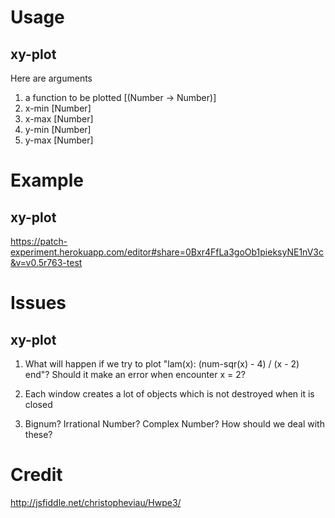 Usage
=====

xy-plot
-------
Here are arguments

1. a function to be plotted [(Number -> Number)]
2. x-min [Number]
3. x-max [Number]
4. y-min [Number]
5. y-max [Number]

Example
=======

xy-plot
-------

https://patch-experiment.herokuapp.com/editor#share=0Bxr4FfLa3goOb1pieksyNE1nV3c&v=v0.5r763-test

Issues
======

xy-plot
-------

1. What will happen if we try to plot "lam(x): (num-sqr(x) - 4) / (x - 2) end"?
Should it make an error when encounter x = 2?

2. Each window creates a lot of objects which is not destroyed when it is closed

3. Bignum? Irrational Number? Complex Number? How should we deal with these?

Credit
======

http://jsfiddle.net/christopheviau/Hwpe3/
